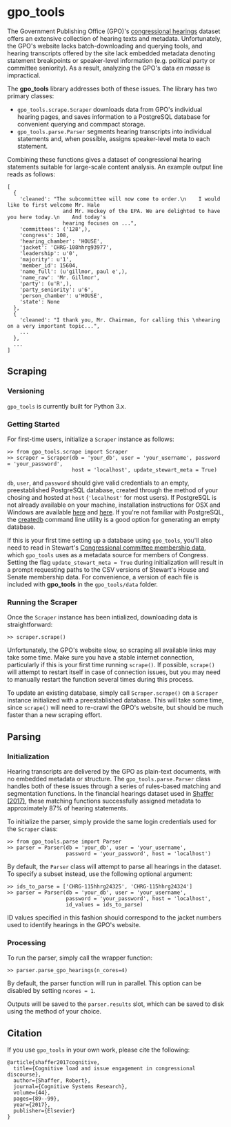 # gpo_tools
The Government Publishing Office (GPO)'s [congressional hearings](https://www.gpo.gov/fdsys/browse/collection.action?collectionCode=CHRG) dataset offers an extensive collection of hearing texts and metadata. Unfortunately, the GPO's website lacks batch-downloading and querying tools, and hearing transcripts offered by the site lack embedded metadata denoting statement breakpoints or speaker-level information (e.g. political party or committee seniority). As a result, analyzing the GPO's data *en masse* is impractical.

The **gpo_tools** library addresses both of these issues. The library has two primary classes:
 - ``gpo_tools.scrape.Scraper`` downloads data from GPO's individual hearing pages, and saves information to a PostgreSQL database for convenient querying and commpact storage. 
 - ``gpo_tools.parse.Parser`` segments hearing transcripts into individual statements and, when possible, assigns speaker-level meta to each statement.
 
Combining these functions gives a dataset of congressional hearing statements suitable for large-scale content analysis. An example output line reads as follows:

```
[
  {
    'cleaned': "The subcommittee will now come to order.\n    I would like to first welcome Mr. Hale 
                  and Mr. Hockey of the EPA. We are delighted to have you here today.\n    And today's 
                  hearing focuses on ...",
    'committees': ('128',),
    'congress': 108,
    'hearing_chamber': 'HOUSE',
    'jacket': 'CHRG-108hhrg93977',
    'leadership': u'0',
    'majority': u'1',
    'member_id': 15604,
    'name_full': (u'gillmor, paul e',),
    'name_raw': 'Mr. Gillmor',
    'party': (u'R',),
    'party_seniority': u'6',
    'person_chamber': u'HOUSE',
    'state': None
  },
  {
    'cleaned': "I thank you, Mr. Chairman, for calling this \nhearing on a very important topic...",
    ...
  },
  ...
]
```
 
## Scraping
### Versioning
``gpo_tools`` is currently built for Python 3.x. 

### Getting Started
For first-time users, initialize a ``Scraper`` instance as follows:
```
>> from gpo_tools.scrape import Scraper
>> scraper = Scraper(db = 'your_db', user = 'your_username', password = 'your_password', 
                     host = 'localhost', update_stewart_meta = True)
```

``db``, ``user``, and ``password`` should give valid credentials to an empty, preestablished PostgreSQL database, created through the method of your chosing and hosted at ``host`` (``'localhost'`` for most users). If PostgreSQL is not already available on your machine, installation instructions for OSX and Windows are available [here](https://www.postgresql.org/download/macosx/) and [here](https://www.postgresql.org/download/windows/). If you're not familiar with PostgreSQL, the [createdb](https://www.postgresql.org/docs/9.1/static/app-createdb.html) command line utility is a good option for generating an empty database.

If this is your first time setting up a database using ``gpo_tools``, you'll also need to read in Stewart's [Congressional committee membership data](http://web.mit.edu/17.251/www/data_page.html), which ``gpo_tools`` uses as a metadata source for members of Congress. Setting the flag ``update_stewart_meta = True`` during initialization will result in a prompt requesting paths to the CSV versions of Stewart's House and Senate membership data. For convenience, a version of each file is included with **gpo_tools** in the ``gpo_tools/data`` folder.

### Running the Scraper
Once the ``Scraper`` instance has been intialized, downloading data is straightforward:
```
>> scraper.scrape()
```
Unfortunately, the GPO's website slow, so scraping all available links may take some time. Make sure you have a stable internet connection, particularly if this is your first time running ``scrape()``. If possible, ``scrape()`` will attempt to restart itself in case of connection issues, but you may need to manually restart the function several times during this process.

To update an existing database, simply call ``Scraper.scrape()`` on a ``Scraper`` instance initialized with a preestablished database. This will take some time, since ``scrape()`` will need to re-crawl the GPO's website, but should be much faster than a new scraping effort.

## Parsing
### Initialization
Hearing transcripts are delivered by the GPO as plain-text documents, with no embedded metadata or structure. The ``gpo_tools.parse.Parser`` class handles both of these issues through a series of rules-based matching and segmentation functions. In the financial hearings dataset used in [Shaffer (2017)](https://rbshaffer.github.io/_includes/cognitive-load-issue.pdf), these matching functions successfully assigned metadata to approximately 87% of hearing statements.

To initialize the parser, simply provide the same login credentials used for the ``Scraper`` class:

```
>> from gpo_tools.parse import Parser
>> parser = Parser(db = 'your_db', user = 'your_username', 
                   password = 'your_password', host = 'localhost')
```

By default, the ``Parser`` class will attempt to parse all hearings in the dataset. To specify a subset instead, use the following optional argument:

```
>> ids_to_parse = ['CHRG-115hhrg24325', 'CHRG-115hhrg24324']
>> parser = Parser(db = 'your_db', user = 'your_username', 
                   password = 'your_password', host = 'localhost',
                   id_values = ids_to_parse)
```

ID values specified in this fashion should correspond to the jacket numbers used to identify hearings in the GPO's website.

### Processing
To run the parser, simply call the wrapper function:
```
>> parser.parse_gpo_hearings(n_cores=4)
```
By default, the parser function will run in parallel. This option can be disabled by setting ``ncores = 1``. 

Outputs will be saved to the ``parser.results`` slot, which can be saved to disk using the method of your choice. 

## Citation
If you use ``gpo_tools`` in your own work, please cite the following:

```
@article{shaffer2017cognitive,
  title={Cognitive load and issue engagement in congressional discourse},
  author={Shaffer, Robert},
  journal={Cognitive Systems Research},
  volume={44},
  pages={89--99},
  year={2017},
  publisher={Elsevier}
}
```

